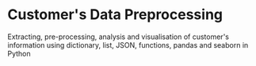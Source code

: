 # Customer's Data Preprocessing 
Extracting, pre-processing, analysis and visualisation of customer's information using dictionary, list, JSON, functions, pandas and seaborn in Python 

